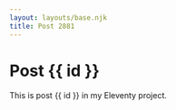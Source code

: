 ```yaml
---
layout: layouts/base.njk
title: Post 2881
---
```


# Post {{ id }}

This is post {{ id }} in my Eleventy project.
